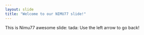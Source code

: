 ```yaml
---
layout: slide
title: "Welcome to our NIMU77 slide!"
---
```

This is Nimu77 awesome slide: tada:
Use the left arrow to go back!
